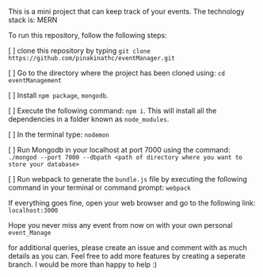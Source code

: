 This is a mini project that can keep track of your events.
The technology stack is: MERN

To run this repository, follow the following steps:

[ ]  clone this repository by typing `git clone https://github.com/pinakinathc/eventManager.git`

[ ]  Go to the directory where the project has been cloned using: `cd eventManagement`

[ ]  Install `npm package`, `mongodb`.

[ ]  Execute the following command: `npm i`. This will install all the dependencies in a folder known as `node_modules`.

[ ]  In the terminal type: `nodemon`

[ ]  Run Mongodb in your localhost at port 7000 using the command: `./mongod --port 7000 --dbpath <path of directory where you want to store your database>`

[ ]  Run webpack to generate the `bundle.js` file by executing the following command in your terminal or command prompt: `webpack`

If everything goes fine, open your web browser and go to the following link: `localhost:3000`

Hope you never miss any event from now on with your own personal `event_Manage`

for additional queries, please create an issue and comment with as much details as you can.
Feel free to add more features by creating a seperate branch. I would be more than happy to help :)
